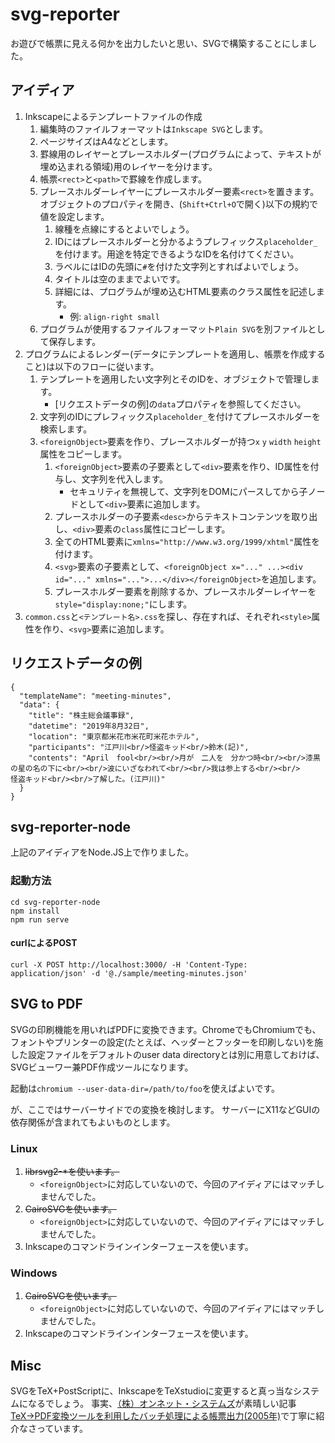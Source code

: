 # svg-reporter

お遊びで帳票に見える何かを出力したいと思い、SVGで構築することにしました。

## アイディア

1. Inkscapeによるテンプレートファイルの作成
   1. 編集時のファイルフォーマットは`Inkscape SVG`とします。
   1. ページサイズはA4などとします。
   1. 罫線用のレイヤーとプレースホルダー(プログラムによって、テキストが埋め込まれる領域)用のレイヤーを分けます。
   1. 帳票`<rect>`と`<path>`で罫線を作成します。
   1. プレースホルダーレイヤーにプレースホルダー要素`<rect>`を置きます。オブジェクトのプロパティを開き、(`Shift+Ctrl+O`で開く)以下の規約で値を設定します。
      1. 線種を点線にするとよいでしょう。
      1. IDにはプレースホルダーと分かるようプレフィックス`placeholder_`を付けます。用途を特定できるようなIDを名付けてください。
      1. ラベルにはIDの先頭に`#`を付けた文字列とすればよいでしょう。
      1. タイトルは空のままでよいです。
      1. 詳細には、プログラムが埋め込むHTML要素のクラス属性を記述します。
         - 例: `align-right small`
   1. プログラムが使用するファイルフォーマット`Plain SVG`を別ファイルとして保存します。
1. プログラムによるレンダー(データにテンプレートを適用し、帳票を作成すること)は以下のフローに従います。
   1. テンプレートを適用したい文字列とそのIDを、オブジェクトで管理します。
      - [リクエストデータの例]の`data`プロパティを参照してください。
   1. 文字列のIDにプレフィックス`placeholder_`を付けてプレースホルダーを検索します。
   1. `<foreignObject>`要素を作り、プレースホルダーが持つ`x` `y` `width` `height`属性をコピーします。
      1. `<foreignObject>`要素の子要素として`<div>`要素を作り、ID属性を付与し、文字列を代入します。
         - セキュリティを無視して、文字列をDOMにパースしてから子ノードとして`<div>`要素に追加します。
      1. プレースホルダーの子要素`<desc>`からテキストコンテンツを取り出し、`<div>`要素の`class`属性にコピーします。
      1. 全てのHTML要素に`xmlns="http://www.w3.org/1999/xhtml"`属性を付けます。
      1. `<svg>`要素の子要素として、`<foreignObject x="..." ...><div id="..." xmlns="...">...</div></foreignObject>`を追加します。
      1. プレースホルダー要素を削除するか、プレースホルダーレイヤーを`style="display:none;"`にします。
  1. `common.css`と`<テンプレート名>.css`を探し、存在すれば、それぞれ`<style>`属性を作り、`<svg>`要素に追加します。

## リクエストデータの例

```
{
  "templateName": "meeting-minutes",
  "data": {
    "title": "株主総会議事録",
    "datetime": "2019年8月32日",
    "location": "東京都米花市米花町米花ホテル",
    "participants": "江戸川<br/>怪盗キッド<br/>鈴木(記)",
    "contents": "April　fool<br/><br/>月が　二人を　分かつ時<br/><br/>漆黒の星の名の下に<br/><br/>波にいざなわれて<br/><br/>我は参上する<br/><br/>　　　　怪盗キッド<br/><br/>了解した。(江戸川)"
  }
}
```

## svg-reporter-node

上記のアイディアをNode.JS上で作りました。

### 起動方法

```
cd svg-reporter-node
npm install
npm run serve
```

#### curlによるPOST

```
curl -X POST http://localhost:3000/ -H 'Content-Type: application/json' -d '@./sample/meeting-minutes.json'
```

## SVG to PDF

SVGの印刷機能を用いればPDFに変換できます。ChromeでもChromiumでも、フォントやプリンターの設定(たとえば、ヘッダーとフッターを印刷しない)を施した設定ファイルをデフォルトのuser data directoryとは別に用意しておけば、SVGビューワー兼PDF作成ツールになります。

起動は`chromium --user-data-dir=/path/to/foo`を使えばよいです。

が、ここではサーバーサイドでの変換を検討します。
サーバーにX11などGUIの依存関係が含まれてもよいものとします。

### Linux

1. ~~librsvg2-\*を使います。~~
   - `<foreignObject>`に対応していないので、今回のアイディアにはマッチしませんでした。
1. ~~CairoSVGを使います。~~
   - `<foreignObject>`に対応していないので、今回のアイディアにはマッチしませんでした。
1. Inkscapeのコマンドラインインターフェースを使います。

### Windows

1. ~~CairoSVGを使います。~~
   - `<foreignObject>`に対応していないので、今回のアイディアにはマッチしませんでした。
1. Inkscapeのコマンドラインインターフェースを使います。

## Misc

SVGをTeX+PostScriptに、InkscapeをTeXstudioに変更すると真っ当なシステムになるでしょう。
事実、[（株）オンネット・システムズ](https://www.onnet.ne.jp/)が素晴しい記事[TeX→PDF変換ツールを利用したバッチ処理による帳票出力(2005年)](https://codezine.jp/article/detail/176)で丁寧に紹介なさっています。
